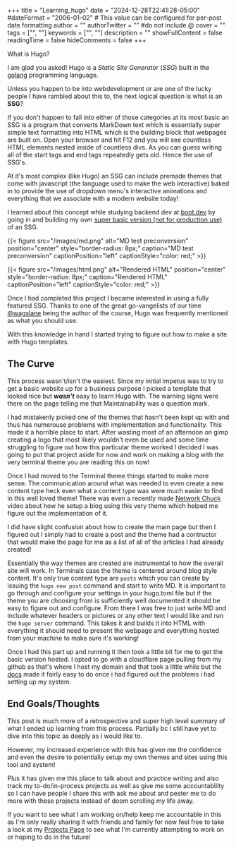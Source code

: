 +++
title = "Learning_hugo"
date = "2024-12-28T22:41:28-05:00"
#dateFormat = "2006-01-02" # This value can be configured for per-post date formatting
author = ""
authorTwitter = "" #do not include @
cover = ""
tags = ["", ""]
keywords = ["", ""]
description = ""
showFullContent = false
readingTime = false
hideComments = false
+++

What is Hugo?

I am glad you asked! Hugo is a *Static Site Generator* (*SSG*) built in the [golang](https://go.dev/) programming language.

Unless you happen to be into webdevelopment or are one of the lucky people I have rambled about this to, the next logical question is what is an **SSG**? 

If you don't happen to fall into either of those categories at its most basic an SSG is a program that converts MarkDown text which is essentially super simple text formatting into HTML which is the building block that webpages are built on. Open your browser and hit F12 and you will see countless HTML elements nested inside of countless divs. As you can guess writing all of the start tags and end tags repeatedly gets old. Hence the use of SSG's.

At it's most complex (like Hugo) an SSG can include premade themes that come with javascript (the language used to make the web interactive) baked in to provide the use of dropdown menu's interactive animations and everything that we associate with a modern website today!

I learned about this concept while studying backend dev at [boot.dev](https://boot.dev) by going in and building my own [super basic version (not for production use)](https://github.com/jkboyo/SSG) of an SSG.

{{< figure src="/images/md.png" alt="MD test preconversion" position="center" style="border-radius: 8px;" caption="MD test preconversion" captionPosition="left" captionStyle="color: red;" >}}

{{< figure src="/images/html.png" alt="Rendered HTML" position="center" style="border-radius: 8px;" caption="Rendered HTML" captionPosition="left" captionStyle="color: red;" >}}

Once I had completed this project I became interested in using a fully featured SSG. Thanks to one of the great go-vangelists of our time [@wagslane](https://x.com/wagslane?mx=2) being the author of the course, Hugo was frequently mentioned as what you should use.

With this knowledge in hand I started trying to figure out how to make a site with Hugo templates.

## The Curve

This process wasn't/isn't the easiest. Since my initial impetus was to try to get a basic website up for a business purpose I picked a template that looked nice but ***wasn't*** easy to learn Hugo with. The warning signs were there on the page telling me that Maintainability was a question mark.

I had mistakenly picked one of the themes that hasn't been kept up with and thus has numerouse problems with implementation and functionality. This made it a horrible place to start. After wasting most of an afternoon on gimp creating a logo that most likely wouldn't even be used and some time struggling to figure out how this particular theme worked I decided I was going to put that project aside for now and work on making a blog with the very terminal theme you are reading this on now!

Once I had moved to the Terminal theme things started to make more sense. The communication around what was needed to even create a new content type heck even what a content type was were much easier to find in this well loved theme! There was even a recently made [Network Chuck](https://www.youtube.com/@NetworkChuck) video about how he setup a blog using this very theme which helped me figure out the implementation of it.

I did have slight confusion about how to create the main page but then I figured out I simply had to create a post and the theme had a contructor that would make the page for me as a list of all of the articles I had already created!

Essentially the way themes are created are instrumental to how the overall site will work. In Terminals case the theme is centered around blog style content. It's only true content type are `posts` which you can create by issuing the `hugo new post` command and start to write MD. It is important to go through and configure your settings in your hugo.toml file but if the theme you are choosing from is sufficiently well documented it should be easy to figure out and configure. From there I was free to just write MD and include whatever headers or pictures or any other text I would like and run the `hugo server` command. This takes it and builds it into HTML with everything it should need to present the webpage and everything hosted from your machine to make sure it's working!

Once I had this part up and running it then took a little bit for me to get the basic version hosted. I opted to go with a cloudflare page pulling from my github as that's where I host my domain and that took a little while but the [docs](https://developers.cloudflare.com/pages/framework-guides/deploy-a-hugo-site/) made it fairly easy to do once i had figured out the problems i had setting up my system.

## End Goals/Thoughts

This post is much more of a retrospective and super high level summary of what I ended up learning from this process. Partially bc I still have yet to dive into this topic as deeply as I would like to.

However, my increased experience with this has given me the confidence and even the desire to potentially setup my own themes and sites using this tool and system!

Plus it has given me this place to talk about and practice writing and also track my to-do/in-process projects as well as give me some accountability so I can have people I share this with ask me about and pester me to do more with these projects instead of doom scrolling my life away.

If you want to see what I am working on/help keep me accountable in this as I'm only really sharing it with friends and family for now feel free to take a look at my [Projects Page](/projects) to see what I'm currently attempting to work on or hoping to do in the future!
